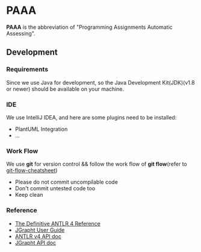 # PAAA 

**PAAA** is the abbreviation of "Programming Assignments Automatic Assessing".

## Development

### Requirements
Since we use Java for development, so the Java Development Kit(JDK)(v1.8 or newer) should be available on your machine.

### IDE
We use IntelliJ IDEA, and here are some plugins need to be installed:
* PlantUML Integration 
* ...

### Work Flow
We use **git** for version control && follow the work flow of **git flow**(refer to [git-flow-cheatsheet](https://danielkummer.github.io/git-flow-cheatsheet/index.zh_CN.html))
* Please do not commit uncompilable code
* Don't commit untested code too
* Keep clean

### Reference
* [The Definitive ANTLR 4 Reference](http://lms.ui.ac.ir/public/group/90/59/01/15738_ce57.pdf)
* [JGrapht User Guide](https://jgrapht.org/guide/UserOverview)
* [ANTLR v4 API doc](https://www.antlr.org/api/Java/overview-summary.html)
* [JGrapht API doc](https://jgrapht.org/javadoc/)